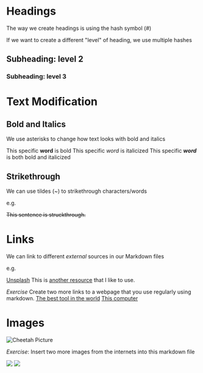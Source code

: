 # Headings
The way we create headings is using the hash symbol (#)

If we want to create a different "level" of heading, we use
multiple hashes

## Subheading: level 2
### Subheading: level 3

# Text Modification
## Bold and Italics
We use asterisks to change how text looks with bold and italics

This specific **word** is bold
This specific *word* is italicized
This specific ***word*** is both bold and italicized
## Strikethrough
We can use tildes (~) to strikethrough characters/words

e.g.

~~This sentence is struckthrough.~~
# Links
We can link to different *external* sources in our Markdown files

e.g.

[Unsplash](https://www.unsplash.com)
This is [another resource](https://pixabay.com) that I like to use.

*Exercise*
Create two more links to a webpage that you use regularly using markdown.
[The best tool in the world](https://chat.openai.com)
[This computer](https://127.0.0.1)

# Images
![Cheetah Picture](http://elelur.com/data_images/mammals/cheetah/cheetah-02.jpg)

*Exercise*:
Insert two more images from the internets into this markdown file

![](https://images.unsplash.com/photo-1694384450770-3610d542e0e4?ixlib=rb-4.0.3&ixid=M3wxMjA3fDB8MHxwaG90by1wYWdlfHx8fGVufDB8fHx8fA%3D%3D&auto=format&fit=crop&w=1471&q=80)
![](https://images.unsplash.com/photo-1694425182811-f6c1b0d8fe83?ixlib=rb-4.0.3&ixid=M3wxMjA3fDB8MHxwaG90by1wYWdlfHx8fGVufDB8fHx8fA%3D%3D&auto=format&fit=crop&w=1364&q=80)
